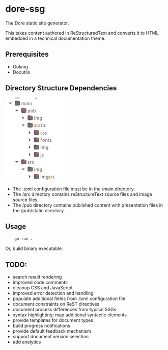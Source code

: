 # dore-ssg

The Dore static site generator.

This takes content authored in ReStructuredText and converts it to HTML embedded in a technical documentation theme.

## Prerequisites

- Golang
- Docutils

## Directory Structure Dependencies

<p align="left">
    <img src="static/dirStruct.png" alt="Dore Directory Structure"/>
</p>

- The .toml configuration file must be in the /main directory.
- The /src directory contains reStructureText source files and image source files.
- The /pub directory contains published content with presentation files in the /pub/static directory.

## Usage

``` bash
    go run .
```
Or, build binary executable.

## TODO:

- search result rendering
- improved code comments
- cleanup CSS and JavaScript
- improved error detection and handling
- populate additional <meta> fields from .toml configuration file
- document constraints on ReST directives
- document process differences from typical SSGs
- syntax highlighting: map additional syntactic elements
- provide templates for document types
- build progress notifications
- provide default feedback mechanism
- support document version selection
- add analytics

